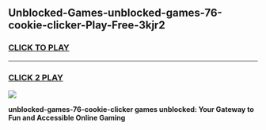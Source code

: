 
## Unblocked-Games-unblocked-games-76-cookie-clicker-Play-Free-3kjr2
<h3>
<a href="https://premium76.site?title=unblocked-games-76-cookie-clicker&ref=23A">CLICK TO PLAY</a></h3>
<hr>

<h3>
<a href="https://premium76.site?title=unblocked-games-76-cookie-clicker&ref=23A">CLICK 2 PLAY</a>
  
</h3>

<a href="https://premium76.site?title=unblocked-games-76-cookie-clicker&ref=23A"><img src="https://clearcache.store/games.png"></a>


**unblocked-games-76-cookie-clicker games unblocked: Your Gateway to Fun and Accessible Online Gaming**
